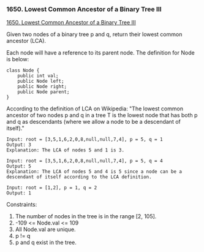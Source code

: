 ### 1650. Lowest Common Ancestor of a Binary Tree III

[1650. Lowest Common Ancestor of a Binary Tree III
](https://leetcode.com/problems/lowest-common-ancestor-of-a-binary-tree-iii/)


Given two nodes of a binary tree p and q, return their lowest common ancestor (LCA).

Each node will have a reference to its parent node. The definition for Node is below:

```
class Node {
    public int val;
    public Node left;
    public Node right;
    public Node parent;
}
```
According to the definition of LCA on Wikipedia: "The lowest common ancestor of two nodes p and q in a tree T is the lowest node that has both p and q as descendants (where we allow a node to be a descendant of itself)."


```
Input: root = [3,5,1,6,2,0,8,null,null,7,4], p = 5, q = 1
Output: 3
Explanation: The LCA of nodes 5 and 1 is 3.
```

```
Input: root = [3,5,1,6,2,0,8,null,null,7,4], p = 5, q = 4
Output: 5
Explanation: The LCA of nodes 5 and 4 is 5 since a node can be a descendant of itself according to the LCA definition.
```

```
Input: root = [1,2], p = 1, q = 2
Output: 1
```

Constraints:

1. The number of nodes in the tree is in the range [2, 105].
2. -109 <= Node.val <= 109
3. All Node.val are unique.
4. p != q
5. p and q exist in the tree.